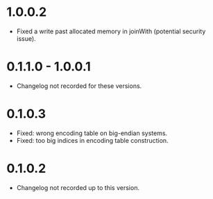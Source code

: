 # 1.0.0.2

* Fixed a write past allocated memory in joinWith (potential security
  issue).

# 0.1.1.0 - 1.0.0.1

* Changelog not recorded for these versions.

# 0.1.0.3

*  Fixed: wrong encoding table on big-endian systems.
*  Fixed: too big indices in encoding table construction.

# 0.1.0.2

*  Changelog not recorded up to this version.
